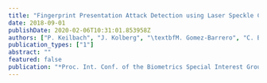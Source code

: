 ```yaml
---
title: "Fingerprint Presentation Attack Detection using Laser Speckle Contrast Imaging"
date: 2018-09-01
publishDate: 2020-02-06T10:31:01.853958Z
authors: ["P. Keilbach", "J. Kolberg", "\textbfM. Gomez-Barrero", "C. Busch"]
publication_types: ["1"]
abstract: ""
featured: false
publication: "*Proc. Int. Conf. of the Biometrics Special Interest Group (BIOSIG)*"
---
```


